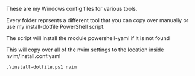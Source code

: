 These are my Windows config files for various tools.

Every folder reprsents a different tool that you can copy over manually or use my
install-dotfile PowerShell script.

The script will install the module powershell-yaml if it is not found

This will copy over all of the nvim settings to the
location inside nvim/install.conf.yaml

```
.\install-dotfile.ps1 nvim
```


